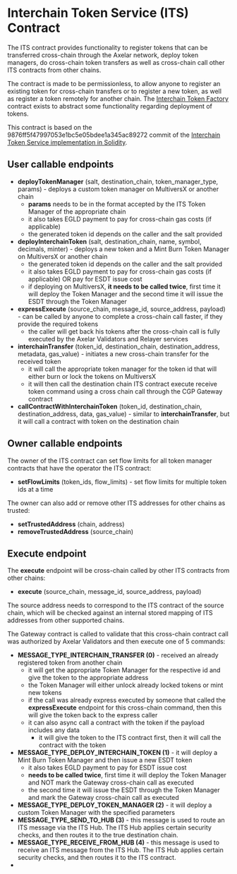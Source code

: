 # Interchain Token Service (ITS) Contract

The ITS contract provides functionality to register tokens that can be transferred cross-chain through the Axelar network,
deploy token managers, do cross-chain token transfers as well as cross-chain call other ITS contracts from other chains.

The contract is made to be permissionless, to allow anyone to register an existing token for cross-chain transfers or to register
a new token, as well as register a token remotely for another chain. The [Interchain Token Factory](../interchain-token-factory) contract exists
to abstract some functionality regarding deployment of tokens.  

This contract is based on the 9876ff5f47997053e1bc5e05bdee1a345ac89272 commit of the [Interchain Token Service implementation in Solidity](https://github.com/axelarnetwork/interchain-token-service/blob/9876ff5f47997053e1bc5e05bdee1a345ac89272/contracts/InterchainTokenService.sol).

## User callable endpoints
- **deployTokenManager** (salt, destination_chain, token_manager_type, params) - deploys a custom token manager on MultiversX or another chain
  - **params** needs to be in the format accepted by the ITS Token Manager of the appropriate chain
  - it also takes EGLD payment to pay for cross-chain gas costs (if applicable)
  - the generated token id depends on the caller and the salt provided
- **deployInterchainToken** (salt, destination_chain, name, symbol, decimals, minter) - deploys a new token and a Mint Burn Token Manager on MultiversX or another chain
  - the generated token id depends on the caller and the salt provided
  - it also takes EGLD payment to pay for cross-chain gas costs (if applicable) OR pay for ESDT issue cost
  - if deploying on MultiversX, **it needs to be called twice**, first time it will deploy the Token Manager and the second time it will issue the ESDT through the Token Manager
- **expressExecute** (source_chain, message_id, source_address, payload) - can be called by anyone to complete a cross-chain call faster, if they provide the required tokens
  - the caller will get back his tokens after the cross-chain call is fully executed by the Axelar Validators and Relayer services
- **interchainTransfer** (token_id, destination_chain, destination_address, metadata, gas_value) - initiates a new cross-chain transfer for the received token
  - it will call the appropriate token manager for the token id that will either burn or lock the tokens on MultiversX
  - it will then call the destination chain ITS contract execute receive token command using a cross chain call through the CGP Gateway contract
- **callContractWithInterchainToken** (token_id, destination_chain, destination_address, data, gas_value) - similar to **interchainTransfer**, but it will call a contract with token on the destination chain

## Owner callable endpoints
The owner of the ITS contract can set flow limits for all token manager contracts that have the operator the ITS contract:
- **setFlowLimits** (token_ids, flow_limits) - set flow limits for multiple token ids at a time

The owner can also add or remove other ITS addresses for other chains as trusted:
- **setTrustedAddress** (chain, address)
- **removeTrustedAddress** (source_chain)

## Execute endpoint

The **execute** endpoint will be cross-chain called by other ITS contracts from other chains:
- **execute** (source_chain, message_id, source_address, payload)

The source address needs to correspond to the ITS contract of the source chain, which will be checked against an internal stored mapping of ITS addresses from other supported chains. 

The Gateway contract is called to validate that this cross-chain contract call was authorized by Axelar Validators and then execute one of 5 commands:
- **MESSAGE_TYPE_INTERCHAIN_TRANSFER (0)** - received an already registered token from another chain
  - it will get the appropriate Token Manager for the respective id and give the token to the appropriate address
  - the Token Manager will either unlock already locked tokens or mint new tokens
  - if the call was already express executed by someone that called the **expressExecute** endpoint for this cross-chain command,
    then this will give the token back to the express caller
  - it can also async call a contract with the token if the payload includes any data
    - it will give the token to the ITS contract first, then it will call the contract with the token
- **MESSAGE_TYPE_DEPLOY_INTERCHAIN_TOKEN (1)** - it will deploy a Mint Burn Token Manager and then issue a new ESDT token
  - it also takes EGLD payment to pay for ESDT issue cost
  - **needs to be called twice**, first time it will deploy the Token Manager and NOT mark the Gateway cross-chain call as executed
  - the second time it will issue the ESDT through the Token Manager and mark the Gateway cross-chain call as executed
- **MESSAGE_TYPE_DEPLOY_TOKEN_MANAGER (2)** - it will deploy a custom Token Manager with the specified parameters
- **MESSAGE_TYPE_SEND_TO_HUB (3)** - this message is used to route an ITS message via the ITS Hub. The ITS Hub applies certain security checks, and then routes it to the true destination chain.
- **MESSAGE_TYPE_RECEIVE_FROM_HUB (4)** - this message is used to receive an ITS message from the ITS Hub. The ITS Hub applies certain security checks, and then routes it to the ITS contract.
- 